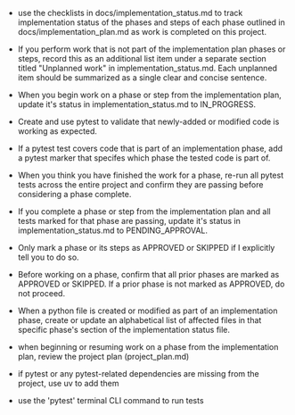 - use the checklists in docs/implementation_status.md to track implementation status of the phases and steps of each phase outlined in docs/implementation_plan.md as work is completed on this project.

- If you perform work that is not part of the implementation plan phases or steps, record this as an additional list item under a separate section titled "Unplanned work" in implementation_status.md. Each unplanned item should be summarized as a single clear and concise sentence.

- When you begin work on a phase or step from the implementation plan, update it's status in implementation_status.md to IN_PROGRESS.

- Create and use pytest to validate that newly-added or modified code is working as expected.

- If a pytest test covers code that is part of an implementation phase, add a pytest marker that specifes which phase the tested code is part of.

- When you think you have finished the work for a phase, re-run all pytest tests across the entire project and confirm they are passing before considering a phase complete.

- If you complete a phase or step from the implementation plan and all tests marked for that phase are passing, update it's status in implementation_status.md to PENDING_APPROVAL.

- Only mark a phase or its steps as APPROVED or SKIPPED if I explicitly tell you to do so.

- Before working on a phase, confirm that all prior phases are marked as APPROVED or SKIPPED. If a prior phase is not marked as APPROVED, do not proceed.

- When a python file is created or modified as part of an implementation phase, create or update an alphabetical list of affected files in that specific phase's section of the implementation status file.

- when beginning or resuming work on a phase from the implementation plan, review the project plan (project_plan.md)

- if pytest or any pytest-related dependencies are missing from the project, use uv to add them

- use the 'pytest' terminal CLI command to run tests
